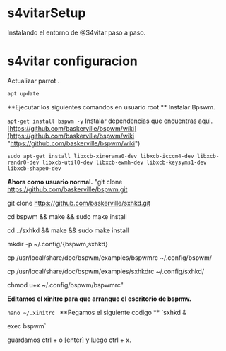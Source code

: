 # s4vitarSetup
Instalando el entorno de @S4vitar paso a paso.

# s4vitar configuracion
Actualizar parrot .

```c
apt update
```

**Ejecutar los siguientes comandos en usuario root
**
Instalar Bpswm.

` apt-get install bspwm -y `
Instalar dependencias que encuentras aqui. [https://github.com/baskerville/bspwm/wiki](https://github.com/baskerville/bspwm/wiki "https://github.com/baskerville/bspwm/wiki")
 
`sudo apt-get install libxcb-xinerama0-dev libxcb-icccm4-dev libxcb-randr0-dev libxcb-util0-dev libxcb-ewmh-dev libxcb-keysyms1-dev libxcb-shape0-dev`

**Ahora como usuario normal.**
"git clone https://github.com/baskerville/bspwm.git

git clone https://github.com/baskerville/sxhkd.git

cd bspwm && make && sudo make install

cd ../sxhkd && make && sudo make install

mkdir -p ~/.config/{bspwm,sxhkd}

cp /usr/local/share/doc/bspwm/examples/bspwmrc ~/.config/bspwm/

cp /usr/local/share/doc/bspwm/examples/sxhkdrc ~/.config/sxhkd/

chmod u+x ~/.config/bspwm/bspwmrc"

**Editamos el xinitrc para que arranque el escritorio de bspmw.**

`nano ~/.xinitrc
`
**Pegamos el siguiente codigo
**
`sxhkd & 

exec bspwm`

guardamos ctrl + o [enter] y luego ctrl + x.





